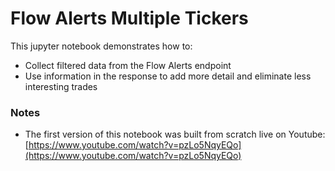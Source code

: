 # Flow Alerts Multiple Tickers
This jupyter notebook demonstrates how to:
- Collect filtered data from the Flow Alerts endpoint
- Use information in the response to add more detail and eliminate less interesting trades

### Notes
- The first version of this notebook was built from scratch live on Youtube: [https://www.youtube.com/watch?v=pzLo5NqyEQo](https://www.youtube.com/watch?v=pzLo5NqyEQo)
